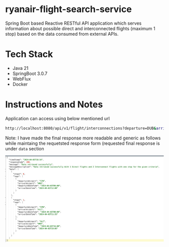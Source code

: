 # ryanair-flight-search-service
Spring Boot based Reactive RESTful API application which serves information about possible direct and interconnected flights (maximum 1 stop) based on the data consumed from external APIs.

# Tech Stack
- Java 21
- SpringBoot 3.0.7
- WebFlux
- Docker

# Instructions and Notes
Application can access using below mentioned url
```sh
http://localhost:8080/api/v1/flight/interconnections?departure=DUB&arrival=WRO&departureDateTime=2024-04-03T07:00&arrivalDateTime=2024-04-03T20:26
```

Note: I have made the final response more readable and generic as follows while maintaing the requetsted response form (requested final response is under `data` section

![screenshot](scr_cpt.jpg)
